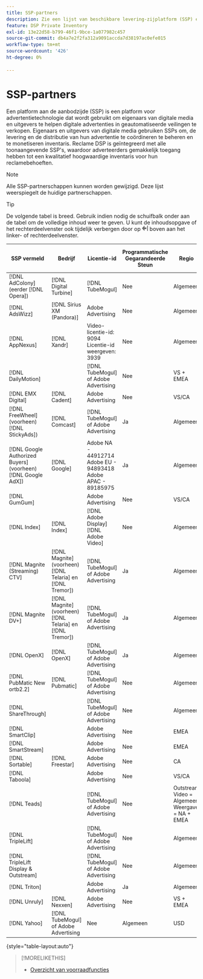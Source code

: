 ```yaml
---
title: SSP-partners
description: Zie een lijst van beschikbare levering-zijplatform (SSP) en open uitwisselingspartners.
feature: DSP Private Inventory
exl-id: 13e22d58-b799-46f1-9bce-1a077982c457
source-git-commit: db4a7e2f2fa312a9091accda7d38197ac0efe015
workflow-type: tm+mt
source-wordcount: '426'
ht-degree: 0%

---
```


# SSP-partners

Een platform aan de aanbodzijde (SSP) is een platform voor advertentietechnologie dat wordt gebruikt om eigenaars van digitale media en uitgevers te helpen digitale advertenties in geautomatiseerde veilingen te verkopen. Eigenaars en uitgevers van digitale media gebruiken SSPs om, de levering en de distributie van hun advertentie te coördineren te beheren en te monetiseren inventaris. Reclame DSP is geïntegreerd met alle toonaangevende SSP&#39;s, waardoor adverteerders gemakkelijk toegang hebben tot een kwalitatief hoogwaardige inventaris voor hun reclamebehoeften.

>[!NOTE]
>
>Alle SSP-partnerschappen kunnen worden gewijzigd. Deze lijst weerspiegelt de huidige partnerschappen.

>[!TIP]
>
>De volgende tabel is breed. Gebruik indien nodig de schuifbalk onder aan de tabel om de volledige inhoud weer te geven. U kunt de inhoudsopgave of het rechterdeelvenster ook tijdelijk verbergen door op ![Venster verbergen](/help/dsp/assets/hide-pane.png "Venster verbergen") boven aan het linker- of rechterdeelvenster.

| SSP vermeld | Bedrijf | Licentie-id | Programmatische Gegarandeerde Steun | Regio | Ondersteunde valuta | Video-desktop | Video mobiel | Video-tv | Bureaublad weergeven | Mobiele weergave | Oorspronkelijke weergave | Audio-desktop en mobiel |
|--- |--- |--- |--- |--- |--- |--- |--- |--- |--- |--- |--- |--- |
| [!DNL AdColony] (eerder [!DNL Opera]) | [!DNL Digital Turbine] | [!DNL TubeMogul] | Nee | Algemeen | USD | x | x |  | x | x |  |  |
| [!DNL AdsWizz] | [!DNL Sirius XM (Pandora)] | Adobe Advertising | Nee | Algemeen | USD, EUR, GBP |  |  |  |  |  |  | x |
| [!DNL AppNexus] | [!DNL Xandr] | Video-licentie-id: 9094<br>Licentie-id weergeven: 3939 | Nee | Algemeen | USD | x | x | x | x | x |  |  |
| [!DNL DailyMotion] |  | [!DNL TubeMogul] of Adobe Advertising | Nee | VS + EMEA | USD, EUR | x | x | x | x | x |  |  |
| [!DNL EMX Digital] | [!DNL Cadent] | Adobe Advertising | Nee | VS/CA | USD | x | x | x | x | x |  |  |
| [!DNL FreeWheel] (voorheen) [!DNL StickyAds]) | [!DNL Comcast] | [!DNL TubeMogul] of Adobe Advertising | Ja | Algemeen | USD, EUR, AUD, GBP | x | x | x |  |  |  |  |
| [!DNL Google Authorized Buyers] (voorheen) [!DNL Google AdX]) | [!DNL Google] | Adobe NA - 44912714<br>Adobe EU - 94893418<br>Adobe APAC - 89185975 | Ja | Algemeen | USD, BRL | x | x | x | x | x |  | x |
| [!DNL GumGum] |  | Adobe Advertising | Nee | VS/CA | USD | x | x |  | x | x |  |  |
| [!DNL Index] | [!DNL Index] | [!DNL Adobe Display]<br>[!DNL Adobe Video] | Nee | Algemeen | USD | x | x | x | x | x | | |
| [!DNL Magnite (Streaming) CTV] | [!DNL Magnite] (voorheen) [!DNL Telaria] en [!DNL Tremor]) | [!DNL TubeMogul] of Adobe Advertising | Ja | Algemeen | AUD, USD | x | x | x |  |  |  |  |
| [!DNL Magnite DV+] | [!DNL Magnite] (voorheen) [!DNL Telaria] en [!DNL Tremor]) | [!DNL TubeMogul] of Adobe Advertising | Ja | Algemeen | USD | x | x | x | x | x |  | x |
| [!DNL OpenX] | [!DNL OpenX] | [!DNL TubeMogul] of Adobe Advertising | Ja | Algemeen | USD | x | x | x | x | x |  |  |
| [!DNL PubMatic New ortb2.2] | [!DNL Pubmatic] | [!DNL TubeMogul] of Adobe Advertising | Nee | Algemeen | USD | x | x | x | x | x |  |  |
| [!DNL ShareThrough] |  | [!DNL TubeMogul] of Adobe Advertising | Nee | Algemeen | USD | x | x | x | x | x | x |  |
| [!DNL SmartClip] |  | Adobe Advertising | Nee | EMEA | Alle valuta&#39;s | x | x | x | x | x |  |  |
| [!DNL SmartStream] |  | Adobe Advertising | Nee | EMEA | EUR, USD | x | x |  |  |  |  |  |
| [!DNL Sortable] | [!DNL Freestar] | Adobe Advertising | Nee | CA | USD |  |  |  | x | x |  |  |
| [!DNL Taboola] |  | Adobe Advertising | Nee | VS/CA | USD | x | x |  |  |  |  |  |
| [!DNL Teads] |  | [!DNL TubeMogul] of Adobe Advertising | Nee | Outstream Video = Algemeen<br>Weergave = NA + EMEA | USD | x | x |  | x | x |  |  |
| [!DNL TripleLift] |  | [!DNL TubeMogul] of Adobe Advertising | Nee | Algemeen | USD |  |  |  |  |  | x |  |
| [!DNL TripleLift Display & Outstream] |  | [!DNL TubeMogul] of Adobe Advertising | Nee | Algemeen | USD | x | x | x | x | x |  |  |
| [!DNL Triton] |  | Adobe Advertising | Ja | Algemeen | USD |  |  |  |  |  |  | x |
| [!DNL Unruly] | [!DNL Nexxen] | Adobe Advertising | Nee | VS + EMEA | USD | x | x | x |  |  |  |  |
| [!DNL Yahoo] | [!DNL TubeMogul] of Adobe Advertising | Nee | Algemeen | USD | x | x | x | x | x |  |  |

{style="table-layout:auto"}

>[!MORELIKETHIS]
>
>* [Overzicht van voorraadfuncties](inventory-overview.md)
